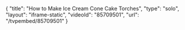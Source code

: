 {
    "title": "How to Make Ice Cream Cone Cake Torches",
    "type": "solo",
    "layout": "iframe-static",
    "videoId": "85709501",
    "url": "\/tvpembed\/85709501"
}